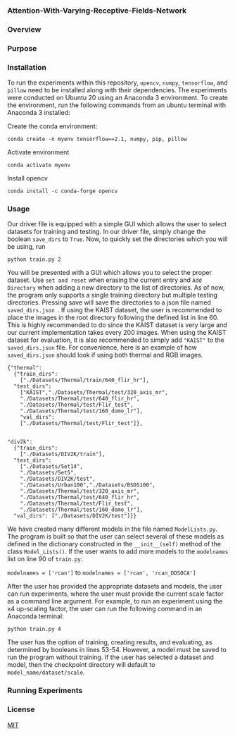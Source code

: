 ### Attention-With-Varying-Receptive-Fields-Network
### Overview

### Purpose
 
### Installation
To run the experiments within this repository, `opencv`, `numpy`, `tensorflow`,
and `pillow` need to be installed along with their dependencies. The experiments
were conducted on Ubuntu 20 using an Anaconda 3 environment. To create the
environment, run the following commands from an ubuntu terminal with Anaconda 3
installed:
  
Create the conda environment:
 
`conda create -n myenv tensorflow==2.1, numpy, pip, pillow`
 
Activate environment
 
`conda activate myenv`
 
Install opencv 
 
`conda install -c conda-forge opencv`
 
### Usage
 
Our driver file is equipped with a simple GUI which allows the user to select
datasets for training and testing. In our driver file, simply change the boolean
`save_dirs` to `True`. Now, to quickly set the directories which you will be
using, run 

`python train.py 2`

You will be presented with a GUI which allows you to select the proper dataset.
Use `set and reset` when erasing the current entry and `Add Directory` when
adding a new directory to the list of directories. As of now, the program only
supports a single training directory but multiple testing directories. 
Pressing save will save the directories to a json file named `saved_dirs.json
`. If using the KAIST dataset, the user is recommended to place the images in 
the root directory following the defined list in line 60. This is highly 
recommended to do since the KAIST dataset is very large and our current 
implementation takes every 200 images. When using the KAIST dataset for 
evaluation, it is also recommended to simply add `"KAIST"` to the `saved_dirs.json` 
file. For convenience, here is an example of how `saved_dirs.json` should look
if using both thermal and RGB images.
 
```
{"thermal": 
  {"train_dirs": 
    ["./Datasets/Thermal/train/640_flir_hr"],
  "test_dirs":
    ["KAIST","./Datasets/Thermal/test/320_axis_mr",
    "./Datasets/Thermal/test/640_flir_hr",
    "./Datasets/Thermal/test/Flir_test",
    "./Datasets/Thermal/test/160_domo_lr"],
    "val_dirs":
    ["./Datasets/Thermal/test/Flir_test"]},


"div2k": 
  {"train_dirs":
    ["./Datasets/DIV2K/train"],
  "test_dirs":
    ["./Datasets/Set14",
    "./Datasets/Set5",
    "./Datasets/DIV2K/test",
    "./Datasets/Urban100","./Datasets/BSDS100",
    "./Datasets/Thermal/test/320_axis_mr",
    "./Datasets/Thermal/test/640_flir_hr",
    "./Datasets/Thermal/test/Flir_test",
    "./Datasets/Thermal/test/160_domo_lr"], 
  "val_dirs": ["./Datasets/DIV2K/test"]}}
```
 
We have created many different models in the file named `ModelLists.py`. The
program is built so that the user can select several of these models as
defined in the dictionary constructed in the `__init__(self)` method of the
class `Model_Lists()`. If the user wants to add more models to the `modelnames
`list on line 90 of `train.py`:
 
`modelnames = ['rcan']` to `modelnames = ['rcan', 'rcan_DDSOCA']`
 

After the user has provided the appropriate datasets and models, the user can
run experiments, where the user must provide the current scale factor as a
command line argument. For example, to run an experiment using the x4 up-scaling
factor, the user can run the following command in an Anaconda terminal:
 
`python train.py 4`

The user has the option of training, creating results, and evaluating, as
determined by booleans in lines 53-54. However, a model must be saved to run the
program without training.  If the user has selected a dataset and model, then
the checkpoint directory will default to `model_name/dataset/scale`.
 


 
### Running Experiments
  

### License
[MIT](https://github.com/robotic-vision-lab/Attention-With-Varying-Receptive-Fields-Network/blob/main/LICENSE)
